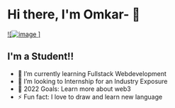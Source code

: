 # Hi there, I'm Omkar- 👋 

[![![image](https://user-images.githubusercontent.com/76588232/169799395-9ed811d1-583d-4d52-9fb1-e27e410c908c.png)
]](https://twitter.com/omi__08)


## I'm a Student!!

- 🌱 I’m currently learning Fullstack Webdevelopment
- 👯 I’m looking to Internship for an Industry Exposure
- 🥅 2022 Goals: Learn more about web3
- ⚡ Fun fact: I love to draw and learn new language

